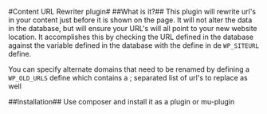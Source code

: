 #Content URL Rewriter plugin#
##What is it?##
This plugin will rewrite url's in your content just before it is shown on the page. It will
not alter the data in the database, but will ensure your URL's will all point to your new
website location.
It accomplishes this by checking the URL defined in the database against the variable
defined in the database with the define in de `WP_SITEURL` define.

You can specify alternate domains that need to be renamed by defining a `WP_OLD_URLS` define
which contains a ; separated list of url's to replace as well

##Installation##
Use composer and install it as a plugin or mu-plugin

